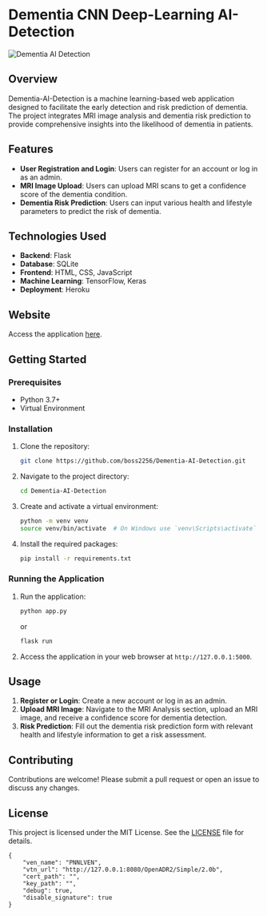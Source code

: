 # Dementia CNN Deep-Learning AI-Detection

![Dementia AI Detection](https://media.springernature.com/full/springer-static/image/art%3A10.1038%2Fs41598-019-54548-6/MediaObjects/41598_2019_54548_Fig1_HTML.png)

## Overview

Dementia-AI-Detection is a machine learning-based web application designed to facilitate the early detection and risk prediction of dementia. The project integrates MRI image analysis and dementia risk prediction to provide comprehensive insights into the likelihood of dementia in patients.

## Features

- **User Registration and Login**: Users can register for an account or log in as an admin.
- **MRI Image Upload**: Users can upload MRI scans to get a confidence score of the dementia condition.
- **Dementia Risk Prediction**: Users can input various health and lifestyle parameters to predict the risk of dementia.

## Technologies Used

- **Backend**: Flask
- **Database**: SQLite
- **Frontend**: HTML, CSS, JavaScript
- **Machine Learning**: TensorFlow, Keras
- **Deployment**: Heroku

## Website

Access the application [here](https://dementiadetection-51c4fdc49ae6.herokuapp.com/admin_reports).

## Getting Started

### Prerequisites

- Python 3.7+
- Virtual Environment

### Installation

1. Clone the repository:
    ```bash
    git clone https://github.com/boss2256/Dementia-AI-Detection.git
    ```
2. Navigate to the project directory:
    ```bash
    cd Dementia-AI-Detection
    ```
3. Create and activate a virtual environment:
    ```bash
    python -m venv venv
    source venv/bin/activate  # On Windows use `venv\Scripts\activate`
    ```
4. Install the required packages:
    ```bash
    pip install -r requirements.txt
    ```

### Running the Application

1. Run the application:
    ```bash
    python app.py
    ```
    or
    ```bash
    flask run
    ```
2. Access the application in your web browser at `http://127.0.0.1:5000`.

## Usage

1. **Register or Login**: Create a new account or log in as an admin.
2. **Upload MRI Image**: Navigate to the MRI Analysis section, upload an MRI image, and receive a confidence score for dementia detection.
3. **Risk Prediction**: Fill out the dementia risk prediction form with relevant health and lifestyle information to get a risk assessment.

## Contributing

Contributions are welcome! Please submit a pull request or open an issue to discuss any changes.

## License

This project is licensed under the MIT License. See the [LICENSE](LICENSE) file for details.

```
{
    "ven_name": "PNNLVEN",
    "vtn_url": "http://127.0.0.1:8080/OpenADR2/Simple/2.0b",
    "cert_path": "",
    "key_path": "",
    "debug": true,
    "disable_signature": true
}

```
